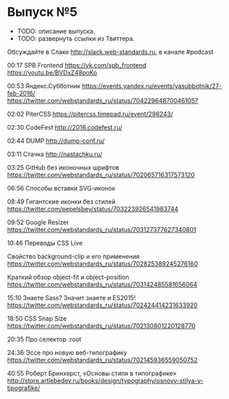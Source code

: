 # Выпуск №5

- TODO: описание выпуска.
- TODO: развернуть ссылки из Твиттера.

Обсуждайте в Слаке http://slack.web-standards.ru, в канале #​podcast

00:17 SPB Frontend
https://vk.com/spb_frontend
https://youtu.be/BVDxZ48poKo

00:53 Яндекс.Субботник
https://events.yandex.ru/events/yasubbotnik/27-feb-2016/
https://twitter.com/webstandards_ru/status/704229648700461057

02:02 PiterCSS
https://pitercss.timepad.ru/event/298243/

02:30 CodeFest
http://2016.codefest.ru/

02:44 DUMP
http://dump-conf.ru/

03:11 Стачка
http://nastachku.ru/

03:25 GitHub без иконочных шрифтов
https://twitter.com/webstandards_ru/status/702065716317573120

06:56 Способы вставки SVG-иконок

08:49 Гигантские иконки без стилей
https://twitter.com/pepelsbey/status/703223926541983744

09:52 Google Resizer
https://twitter.com/webstandards_ru/status/703127377627340801

10:46 Переводы CSS Live

Свойство background-clip и его применения
https://twitter.com/webstandards_ru/status/702825389245276160

Краткий обзор object-fit и object-position
https://twitter.com/webstandards_ru/status/703142485581656064

15:10 Знаете Sass? Значит знаете и ES2015!
https://twitter.com/webstandards_ru/status/702424414231633920

18:50 CSS Snap Size
https://twitter.com/webstandards_ru/status/702130801220128770

20:35 Про селектор :root

24:36 Эссе про новую веб-типографику
https://twitter.com/webstandards_ru/status/702145936559050752

40:55 Роберт Бринхерст, «Основы стиля в типографике»
http://store.artlebedev.ru/books/design/typography/osnovy-stilya-v-tipografike/
